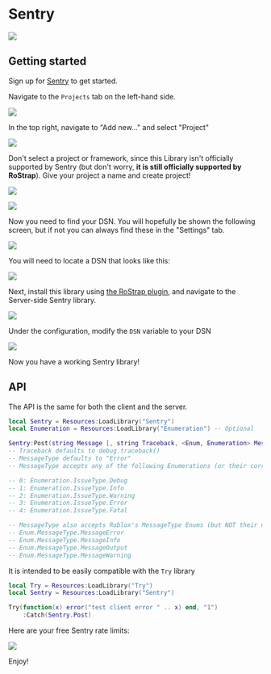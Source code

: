 # Sentry
![](https://sentry.io/_assets/og/default-ece813046f72308a5f52e8ed4f5ff498920320ef76bbad88df5d1de0469cb185.jpg)

## Getting started
Sign up for [Sentry](https://sentry.io/) to get started.

Navigate to the `Projects` tab on the left-hand side.

![](https://user-images.githubusercontent.com/15217173/40045794-dfd79f9e-57f0-11e8-968e-d95f0d0db605.png)

In the top right, navigate to "Add new..." and select "Project"

![](https://user-images.githubusercontent.com/15217173/40045846-0517598e-57f1-11e8-8b7d-4741271d0a25.png)

Don't select a project or framework, since this Library isn't officially supported by Sentry (but don't worry, **it is still officially supported by RoStrap**). Give your project a name and create project!

![](https://user-images.githubusercontent.com/15217173/40046120-bb6d5436-57f1-11e8-82ac-a86de1ac8c50.png)

![](https://user-images.githubusercontent.com/15217173/40046197-f339cf20-57f1-11e8-9970-efabc38a0350.png)

Now you need to find your DSN. You will hopefully be shown the following screen, but if not you can always find these in the "Settings" tab.

![](https://user-images.githubusercontent.com/15217173/40046296-3d4d2a8a-57f2-11e8-9609-6abf08745431.png)

You will need to locate a DSN that looks like this:

![](https://user-images.githubusercontent.com/15217173/40047458-278c5100-57f5-11e8-9594-51615feae30b.png)

Next, install this library using [the RoStrap plugin](https://www.roblox.com/library/725884332/RoStrap), and navigate to the Server-side Sentry library.

![](https://user-images.githubusercontent.com/15217173/40047745-e47d1498-57f5-11e8-8ec5-21c8df9d57cb.png)

Under the configuration, modify the `DSN` variable to your DSN

![](https://user-images.githubusercontent.com/15217173/40047836-321c907a-57f6-11e8-8894-a48e819e1b0d.png)

Now you have a working Sentry library!

## API
The API is the same for both the client and the server.

```lua
local Sentry = Resources:LoadLibrary("Sentry")
local Enumeration = Resources:LoadLibrary("Enumeration") -- Optional

Sentry:Post(string Message [, string Traceback, <Enum, Enumeration> MessageType])
-- Traceback defaults to debug.traceback()
-- MessageType defaults to "Error"
-- MessageType accepts any of the following Enumerations (or their corresponding numbers or strings)

-- 0: Enumeration.IssueType.Debug
-- 1: Enumeration.IssueType.Info
-- 2: Enumeration.IssueType.Warning
-- 3: Enumeration.IssueType.Error
-- 4: Enumeration.IssueType.Fatal

-- MessageType also accepts Roblox's MessageType Enums (but NOT their numbers or strings)
-- Enum.MessageType.MessageError
-- Enum.MessageType.MessageInfo
-- Enum.MessageType.MessageOutput
-- Enum.MessageType.MessageWarning
```

It is intended to be easily compatible with the `Try` library

```lua
local Try = Resources:LoadLibrary("Try")
local Sentry = Resources:LoadLibrary("Sentry")

Try(function(x) error("test client error " .. x) end, "1")
	:Catch(Sentry.Post)
```

Here are your free Sentry rate limits:

![](https://discourse-cdn-sjc1.com/business6/uploads/roblox/original/3X/8/3/83f1ad350dcda770fc2b2e82cc7b4757467ab95e.png)

Enjoy!
